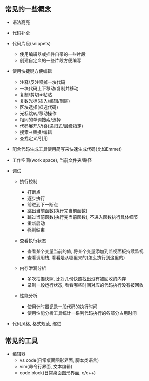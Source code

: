 ## 常见的一些概念

- 语法高亮

- 代码补全

- 代码片段(snippets)

  - 使用编辑器或插件自带的一些片段
  - 创建自定义的一些片段方便编写

- 使用快捷键方便编辑

  - 注释/反注释掉一块代码
  - 一块代码上下移动/复制并移动
  - 复制/剪切=>粘贴
  - 复数光标(插入/编辑/删除)
  - 区块选择(框选代码)
  - 光标跳转/移动操作
  - 相同的单词搜索/选择
  - 代码展开/折叠(递归式/层级指定)
  - 搜索=>替换/编辑
  - 查找定义/引用

- 配合代码生成工具使用简写来快速生成代码(比如Emmet)

- 工作空间(work space), 当前文件夹/路径

- 调试

  - 执行控制

    - 打断点
    - 逐步执行
    - 前进到下一断点
    - 跳出当前函数(执行完当前函数)
    - 跳过当前函数(执行完当前函数), 不进入函数执行具体细节
    - 重新启动
    - 强制结束
  - 查看执行状态
    - 查看某个变量当前的值, 将某个变量添加到监视面板持续监视
    - 查看调用栈, 看看是从哪里来的(怎么执行到这里的)
  - 内存泄漏分析
    - 多次拍摄快照, 比对几份快照找出没有被回收的内存
    - 录制一段运行状态, 看看哪些时间对应的代码执行没有被回收
  - 性能分析
    - 使用计时器记录一段代码的执行时间
    - 使用性能分析工具统计一系列代码执行的各部分占用时间
- 代码风格, 格式规范, 缩进

## 常见的工具

- 编辑器
  - vs code(日常桌面图形界面, 脚本类语言)
  - vim(命令行界面, 文本编辑)
  - code block(日常桌面图形界面, c/c++)